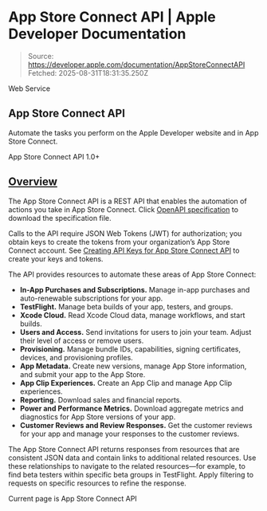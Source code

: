 # App Store Connect API | Apple Developer Documentation

> Source: https://developer.apple.com/documentation/AppStoreConnectAPI
> Fetched: 2025-08-31T18:31:35.250Z

Web Service

## App Store Connect API

Automate the tasks you perform on the Apple Developer website and in App Store Connect.

App Store Connect API 1.0+

## [Overview](https://developer.apple.com/documentation/AppStoreConnectAPI#overview)

The App Store Connect API is a REST API that enables the automation of actions you take in App Store Connect. Click [OpenAPI specification](https://developer.apple.com/sample-code/app-store-connect/app-store-connect-openapi-specification.zip) to download the specification file.

Calls to the API require JSON Web Tokens (JWT) for authorization; you obtain keys to create the tokens from your organization’s App Store Connect account. See [Creating API Keys for App Store Connect API](https://developer.apple.com/documentation/appstoreconnectapi/creating-api-keys-for-app-store-connect-api) to create your keys and tokens.

The API provides resources to automate these areas of App Store Connect:

- **In-App Purchases and Subscriptions.** Manage in-app purchases and auto-renewable subscriptions for your app.
- **TestFlight.** Manage beta builds of your app, testers, and groups.
- **Xcode Cloud.** Read Xcode Cloud data, manage workflows, and start builds.
- **Users and Access.** Send invitations for users to join your team. Adjust their level of access or remove users.
- **Provisioning.** Manage bundle IDs, capabilities, signing certificates, devices, and provisioning profiles.
- **App Metadata.** Create new versions, manage App Store information, and submit your app to the App Store.
- **App Clip Experiences.** Create an App Clip and manage App Clip experiences.
- **Reporting.** Download sales and financial reports.
- **Power and Performance Metrics.** Download aggregate metrics and diagnostics for App Store versions of your app.
- **Customer Reviews and Review Responses.** Get the customer reviews for your app and manage your responses to the customer reviews.

The App Store Connect API returns responses from resources that are consistent JSON data and contain links to additional related resources. Use these relationships to navigate to the related resources—for example, to find beta testers within specific beta groups in TestFlight. Apply filtering to requests on specific resources to refine the response.

Current page is App Store Connect API
